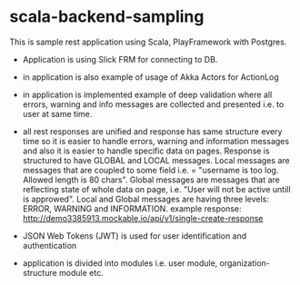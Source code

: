 scala-backend-sampling
======================

This is sample rest application using Scala, PlayFramework with Postgres.

- Application is using Slick FRM for connecting to DB.

- in application is also example of usage of Akka Actors for ActionLog

- in application is implemented example of deep validation where all errors, warning and info messages are collected and presented i.e. to user at same time.

- all rest responses are unified and response has same structure every time so it is easier to handle errors, warning and information messages and also it is easier to handle specific data on pages.
Response is structured to have GLOBAL and LOCAL messages. Local messages are messages that are coupled to some field i.e. = "username is too log. Allowed length is 80 chars". Global messages are messages that are reflecting state of whole data on page, i.e. "User will not be active untill is approwed". Local and Global messages are having three levels: ERROR, WARNING and INFORMATION.
example response: http://demo3385913.mockable.io/api/v1/single-create-response

- JSON Web Tokens (JWT) is used for user identification and authentication

- application is divided into modules i.e. user module, organization-structure module etc.



